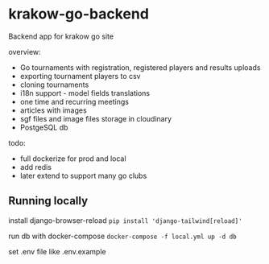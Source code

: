 # krakow-go-backend
Backend app for krakow go site

overview: 
- Go tournaments with registration, registered players and results uploads
- exporting tournament players to csv
- cloning tournaments
- i18n support - model fields translations
- one time and recurring meetings
- articles with images
- sgf files and image files storage in cloudinary
- PostgeSQL db


todo:
- full dockerize for prod and local
- add redis
- later extend to support many go clubs

## Running locally
install django-browser-reload
`pip install 'django-tailwind[reload]'`

run db with docker-compose
`docker-compose -f local.yml up -d db`

set .env file like .env.example


